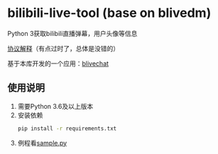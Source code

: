 # bilibili-live-tool (base on blivedm)
Python 3获取bilibili直播弹幕，用户头像等信息

[协议解释](https://blog.csdn.net/xfgryujk/article/details/80306776)（有点过时了，总体是没错的）

基于本库开发的一个应用：[blivechat](https://github.com/xfgryujk/blivechat)


## 使用说明
1. 需要Python 3.6及以上版本
2. 安装依赖
    ```sh
    pip install -r requirements.txt
    ```
3. 例程看[sample.py](./sample.py)
